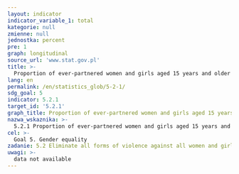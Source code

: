 ```yaml
---
layout: indicator
indicator_variable_1: total
kategorie: null
zmienne: null
jednostka: percent
pre: 1
graph: longitudinal
source_url: 'www.stat.gov.pl'
title: >-
  Proportion of ever-partnered women and girls aged 15 years and older subjected to physical, sexual or psychological violence by a current or former intimate partner, in the previous 12 months
lang: en
permalink: /en/statistics_glob/5-2-1/
sdg_goal: 5
indicator: 5.2.1
target_id: '5.2.1'
graph_title: Proportion of ever-partnered women and girls aged 15 years and older subjected to physical, sexual or psychological violence by a current or former intimate partner, in the previous 12 months
nazwa_wskaznika: >-
  5.2.1 Proportion of ever-partnered women and girls aged 15 years and older subjected to physical, sexual or psychological violence by a current or former intimate partner, in the previous 12 months
cel: >-
  Goal 5. Gender equality
zadanie: 5.2 Eliminate all forms of violence against all women and girls in the public and private spheres, including trafficking and sexual and other types of exploitation
uwagi: >-
  data not available
---
```


